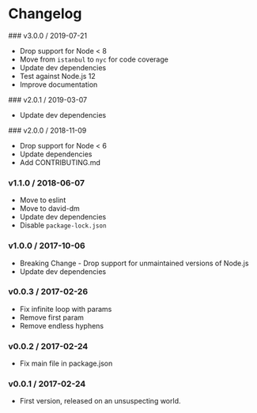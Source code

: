 Changelog
=========

### v3.0.0 / 2019-07-21

  - Drop support for Node < 8
  - Move from `istanbul` to `nyc` for code coverage
  - Update dev dependencies
  - Test against Node.js 12
  - Improve documentation

### v2.0.1 / 2019-03-07

  - Update dev dependencies

### v2.0.0 / 2018-11-09

  - Drop support for Node < 6
  - Update dependencies
  - Add CONTRIBUTING.md

### v1.1.0 / 2018-06-07

  - Move to eslint
  - Move to david-dm
  - Update dev dependencies
  - Disable `package-lock.json`

### v1.0.0 / 2017-10-06

  - Breaking Change - Drop support for unmaintained versions of Node.js
  - Update dev dependencies

### v0.0.3 / 2017-02-26

  - Fix infinite loop with params
  - Remove first param
  - Remove endless hyphens

### v0.0.2 / 2017-02-24

  - Fix main file in package.json

### v0.0.1 / 2017-02-24

  - First version, released on an unsuspecting world.
